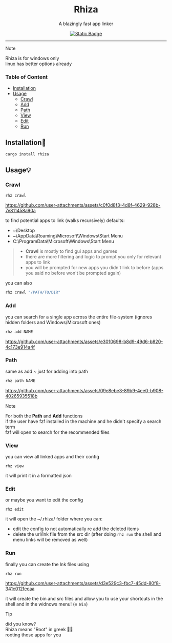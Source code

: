 <h1 align="center">Rhiza</h1>
<p align="center">A blazingly fast app linker</p>
<div align="center">

[![Static Badge](https://img.shields.io/badge/crates.io-1e2029?style=flat&logo=rust&logoColor=f74b00&label=find%20at&labelColor=15161b)](https://crates.io/crates/rhiza)
</div>

---

> [!Note]
> Rhiza is for windows only  
> linux has better options already

### Table of Content  
* [Installation](#Installation)
* [Usage](#Usage)
  * [Crawl](#Crawl)
  * [Add](#Add)
  * [Path](#Path)
  * [View](#View)
  * [Edit](#Edit)
  * [Run](#Run)

## Installation🔧
```sh
cargo install rhiza
```

## Usage💡
### Crawl
```sh
rhz crawl
```
https://github.com/user-attachments/assets/c0f0d8f3-4d8f-4629-928b-7e811458a90a

to find potential apps to link (walks recursively)
defaults:
* ~\Desktop
* ~\AppData\Roaming\Microsoft\Windows\Start Menu
* C:\ProgramData\Microsoft\Windows\Start Menu

> * **Crawl** is mostly to find gui apps and games
> * there are more filtering and logic to prompt you only for relevant apps to link
> * you will be prompted for new apps you didn't link to before (apps you said no before won't be prompted again)
  
  
you can also
```sh
rhz crawl "/PATH/TO/DIR"
```

### Add
you can search for a single app across the entire file-system (ignores hidden folders and Windows/Microsoft ones)
```sh
rhz add NAME
```
https://github.com/user-attachments/assets/e3010698-b8d9-49d6-b820-4c173e914a4f

### Path  
same as add ~ just for adding into path  
```sh
rhz path NAME
```  
https://github.com/user-attachments/assets/09e8ebe3-89b9-4ee0-b908-40265935518b

> [!Note]  
> For both the **Path** and **Add** functions  
> if the user have fzf installed in the machine and he didn't specify a search term  
> fzf will open to search for the recommended files  

### View
you can view all linked apps and their config
```
rhz view
```
it will print it in a formatted json


### Edit
or maybe you want to edit the config
```
rhz edit
```
it will open the ~/.rhiza/ folder where you can:  
* edit the config to not automatically re add the deleted items  
* delete the url/lnk file from the src dir (after doing `rhz run` the shell and menu links will be removed as well)

### Run
finally you can create the lnk files using
```
rhz run
```
https://github.com/user-attachments/assets/d3e529c3-fbc7-45dd-80f8-341c012fecaa

it will create the bin and src files and allow you to use your shortcuts in the shell and in the widnows menu! (`⊞ Win`)
  
> [!Tip]
> did you know?  
> Rhiza means "Root" in greek 🌱🌿  
> rooting those apps for you  
